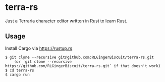 # terra-rs

Just a Terraria character editor written in Rust to learn Rust.

## Usage

Install Cargo via <https://rustup.rs>

```
$ git clone --recursive git@github.com:RLGingerBiscuit/terra-rs.git
    (or `git clone --recursive https://github.com/RLGingerBiscuit/terra-rs.git` if that doesn't work)
$ cd terra-rs
$ cargo run
```

